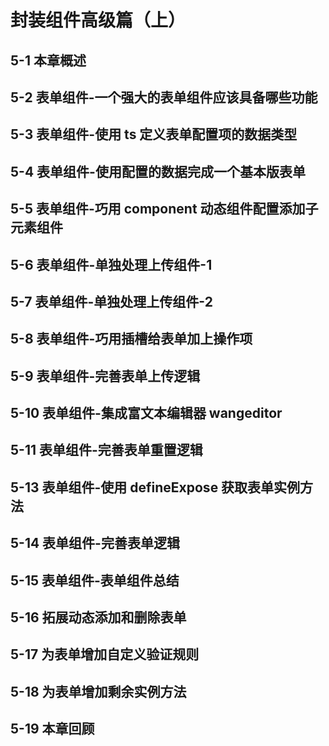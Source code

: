 # 封装组件高级篇（上）

## 5-1 本章概述

## 5-2 表单组件-一个强大的表单组件应该具备哪些功能

## 5-3 表单组件-使用 ts 定义表单配置项的数据类型

## 5-4 表单组件-使用配置的数据完成一个基本版表单

## 5-5 表单组件-巧用 component 动态组件配置添加子元素组件

## 5-6 表单组件-单独处理上传组件-1

## 5-7 表单组件-单独处理上传组件-2

## 5-8 表单组件-巧用插槽给表单加上操作项

## 5-9 表单组件-完善表单上传逻辑

## 5-10 表单组件-集成富文本编辑器 wangeditor

## 5-11 表单组件-完善表单重置逻辑

## 5-13 表单组件-使用 defineExpose 获取表单实例方法

## 5-14 表单组件-完善表单逻辑

## 5-15 表单组件-表单组件总结

## 5-16 拓展动态添加和删除表单

## 5-17 为表单增加自定义验证规则

## 5-18 为表单增加剩余实例方法

## 5-19 本章回顾
